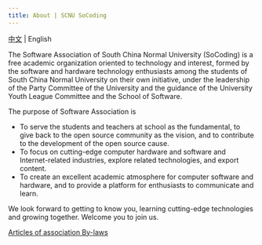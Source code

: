 ```yaml
---
title: About | SCNU SoCoding
---
```


[中文](/about) | English

The Software Association of South China Normal University (SoCoding) is a free academic organization oriented to technology and interest, formed by the software and hardware technology enthusiasts among the students of South China Normal University on their own initiative, under the leadership of the Party Committee of the University and the guidance of the University Youth League Committee and the School of Software.


The purpose of Software Association is
- To serve the students and teachers at school as the fundamental, to give back to the open source community as the vision, and to contribute to the development of the open source cause.
- To focus on cutting-edge computer hardware and software and Internet-related industries, explore related technologies, and export content.
- To create an excellent academic atmosphere for computer software and hardware, and to provide a platform for enthusiasts to communicate and learn.

We look forward to getting to know you, learning cutting-edge technologies and growing together. Welcome you to join us.

[Articles of association By-laws](/bylaws)